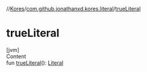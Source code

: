 //[Kores](../index.md)/[com.github.jonathanxd.kores.literal](index.md)/[trueLiteral](true-literal.md)



# trueLiteral  
[jvm]  
Content  
fun [trueLiteral](true-literal.md)(): [Literal](-literal/index.md)  



